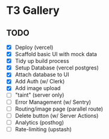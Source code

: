 # T3 Gallery

## TODO

- [x] Deploy (vercel)
- [x] Scaffold basic UI with mock data
- [x] Tidy up build process
- [x] Setup Database (vercel postgres)
- [x] Attach database to UI
- [x] Add Auth (w/ Clerk)
- [x] Add image upload
- [ ] "taint" (server only)
- [ ] Error Management (w/ Sentry)
- [ ] Routing/image page (parallel route)
- [ ] Delete button (w/ Server Actions)
- [ ] Analytics (posthog)
- [ ] Rate-limiting (upstash)